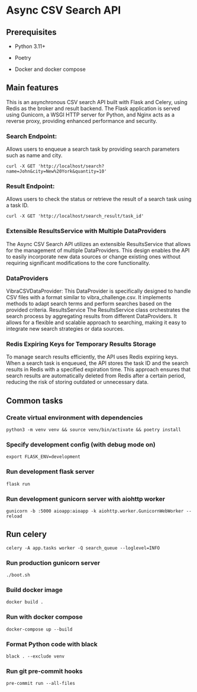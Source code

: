 # Async CSV Search API


## Prerequisites

- Python 3.11+

- Poetry

- Docker and docker compose

## Main features

This is an asynchronous CSV search API built with Flask and Celery, using Redis as the broker and result backend.
The Flask application is served using Gunicorn, a WSGI HTTP server for Python, and Nginx acts as a reverse proxy, providing enhanced performance and security.

### Search Endpoint: 
Allows users to enqueue a search task by providing search parameters such as name and city.
    
    curl -X GET 'http://localhost/search?name=John&city=New%20York&quantity=10'

### Result Endpoint: 
Allows users to check the status or retrieve the result of a search task using a task ID.

    curl -X GET 'http://localhost/search_result/task_id'

### Extensible ResultsService with Multiple DataProviders
The Async CSV Search API utilizes an extensible ResultsService that allows for the management of multiple DataProviders. This design enables the API to easily incorporate new data sources or change existing ones without requiring significant modifications to the core functionality.

### DataProviders
VibraCSVDataProvider: This DataProvider is specifically designed to handle CSV files with a format similar to vibra_challenge.csv. It implements methods to adapt search terms and perform searches based on the provided criteria.
ResultsService
The ResultsService class orchestrates the search process by aggregating results from different DataProviders. It allows for a flexible and scalable approach to searching, making it easy to integrate new search strategies or data sources.

### Redis Expiring Keys for Temporary Results Storage
To manage search results efficiently, the API uses Redis expiring keys. When a search task is enqueued, the API stores the task ID and the search results in Redis with a specified expiration time. This approach ensures that search results are automatically deleted from Redis after a certain period, reducing the risk of storing outdated or unnecessary data.




## Common tasks

### Create virtual environment with dependencies

    python3 -m venv venv && source venv/bin/activate && poetry install

### Specify development config (with debug mode on)

    export FLASK_ENV=development

### Run development flask server

    flask run

### Run development gunicorn server with aiohttp worker

    gunicorn -b :5000 aioapp:aioapp -k aiohttp.worker.GunicornWebWorker --reload

## Run celery

    celery -A app.tasks worker -Q search_queue --loglevel=INFO

### Run production gunicorn server

    ./boot.sh

### Build docker image

    docker build .

### Run with docker compose

    docker-compose up --build

### Format Python code with black

    black . --exclude venv

### Run git pre-commit hooks

    pre-commit run --all-files
